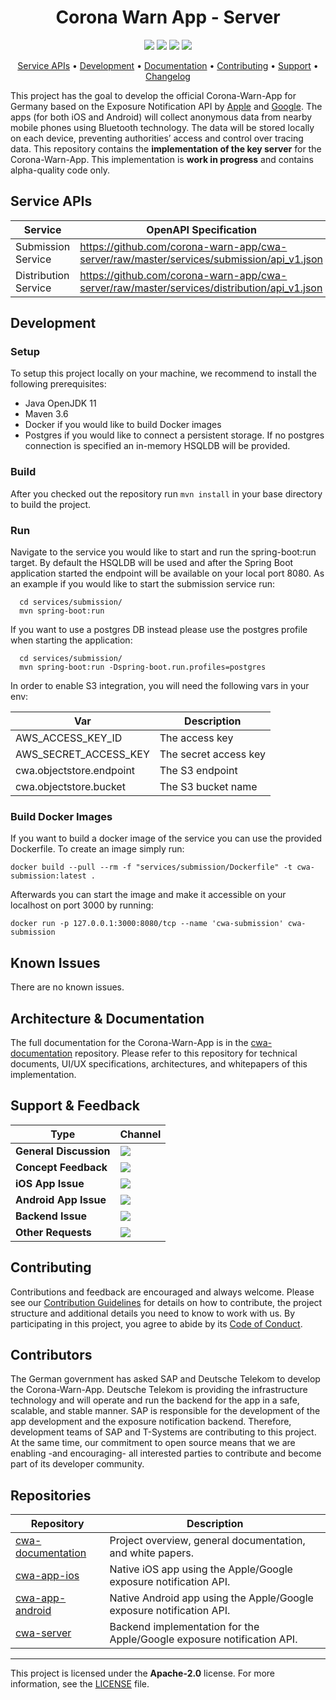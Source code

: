 <h1 align="center">
    Corona Warn App - Server
</h1>

<p align="center">
    <a href="https://github.com/Exposure-Notification-App/ena-documentation/commits/" title="Last Commit"><img src="https://img.shields.io/github/last-commit/corona-warn-app/cwa-server?style=flat"></a>
    <a href="https://github.com/Exposure-Notification-App/ena-documentation/issues" title="Open Issues"><img src="https://img.shields.io/github/issues/corona-warn-app/cwa-server?style=flat"></a>
    <a href="https://circleci.com/gh/corona-warn-app/cwa-server" title="Build Status"><img src="https://circleci.com/gh/corona-warn-app/cwa-server.svg?style=flat&circle-token=a7294b977bb9ea2c2d53ff62c9aa442670e19b59"></a>
    <a href="https://github.com/corona-warn-app/cwa-server/blob/master/LICENSE" title="License"><img src="https://img.shields.io/badge/License-Apache%202.0-green.svg?style=flat"></a>
</p>

<p align="center">
  <a href="#service-apis">Service APIs</a> •
  <a href="#development">Development</a> •
  <a href="#architecture--documentation">Documentation</a> •
  <a href="#contributing">Contributing</a> •
  <a href="#support--feedback">Support</a> •
  <a href="https://github.com/corona-warn-app/cwa-admin/releases">Changelog</a>
</p>

This project has the goal to develop the official Corona-Warn-App for Germany based on the Exposure Notification API by [Apple](https://www.apple.com/covid19/contacttracing/) and [Google](https://www.google.com/covid19/exposurenotifications/).  The apps (for both iOS and Android) will collect anonymous data from nearby mobile phones using Bluetooth technology. The data will be stored locally on each device, preventing authorities’ access and control over tracing data. This repository contains the **implementation of the key server** for the Corona-Warn-App. This implementation is **work in progress** and contains alpha-quality code only.

## Service APIs

Service      | OpenAPI Specification
-------------|-------------
Submission Service        | https://github.com/corona-warn-app/cwa-server/raw/master/services/submission/api_v1.json
Distribution Service      | https://github.com/corona-warn-app/cwa-server/raw/master/services/distribution/api_v1.json


## Development

### Setup

To setup this project locally on your machine, we recommend to install the following prerequisites:
  - Java OpenJDK 11
  - Maven 3.6
  - Docker if you would like to build Docker images
  - Postgres if you would like to connect a persistent storage. If no postgres connection is specified an in-memory HSQLDB will be provided.

### Build

After you checked out the repository run ```mvn install``` in your base directory to build the project.

### Run

Navigate to the service you would like to start and run the spring-boot:run target. By default the HSQLDB will be used and after the Spring Boot application started the endpoint will be available on your local port 8080. As an example if you would like to start the submission service run:
```
  cd services/submission/
  mvn spring-boot:run
```

If you want to use a postgres DB instead please use the postgres profile when starting the application:

```
  cd services/submission/
  mvn spring-boot:run -Dspring-boot.run.profiles=postgres
```

In order to enable S3 integration, you will need the following vars in your env:

Var | Description
----|----------------
AWS_ACCESS_KEY_ID | The access key
AWS_SECRET_ACCESS_KEY | The secret access key
cwa.objectstore.endpoint | The S3 endpoint
cwa.objectstore.bucket | The S3 bucket name

### Build Docker Images

If you want to build a docker image of the service you can use the provided Dockerfile. To create an image simply run:
```
docker build --pull --rm -f "services/submission/Dockerfile" -t cwa-submission:latest .
```

Afterwards you can start the image and make it accessible on your localhost on port 3000 by running:
```
docker run -p 127.0.0.1:3000:8080/tcp --name 'cwa-submission' cwa-submission
```

## Known Issues

There are no known issues.

## Architecture & Documentation

The full documentation for the Corona-Warn-App is in the [cwa-documentation](https://github.com/corona-warn-app/cwa-documentation) repository. Please refer to this repository for technical documents, UI/UX specifications, architectures, and whitepapers of this implementation.

## Support & Feedback

| Type                     | Channel                                                |
| ------------------------ | ------------------------------------------------------ |
| **General Discussion**   | <a href="https://github.com/corona-warn-app/cwa-documentation/issues/new/choose" title="General Discussion"><img src="https://img.shields.io/github/issues/corona-warn-app/cwa-documentation/question.svg?style=flat-square"></a> </a>   |
| **Concept Feedback**    | <a href="https://github.com/corona-warn-app/cwa-documentation/issues/new/choose" title="Open Concept Feedback"><img src="https://img.shields.io/github/issues/corona-warn-app/cwa-documentation/concept-extension.svg?style=flat-square"></a>  |
| **iOS App Issue**    | <a href="https://github.com/corona-warn-app/cwa-app-ios/issues/new/choose" title="Open iOS Suggestion"><img src="https://img.shields.io/github/issues/corona-warn-app/cwa-app-ios/ios-app.svg?style=flat-square"></a>  |
| **Android App Issue**    | <a href="https://github.com/corona-warn-app/cwa-app-android/issues/new/choose" title="Open Android Issue"><img src="https://img.shields.io/github/issues/corona-warn-app/cwa-app-android/android-app.svg?style=flat-square"></a>  |
| **Backend Issue**    | <a href="https://github.com/corona-warn-app/cwa-server/issues/new/choose" title="Open Backend Issue"><img src="https://img.shields.io/github/issues/corona-warn-app/cwa-server/backend.svg?style=flat-square"></a>  |
| **Other Requests**    | <a href="mailto:corona-warn-app.opensource@sap.com" title="Email CWD Team"><img src="https://img.shields.io/badge/email-CWD%20team-green?logo=mail.ru&style=flat-square&logoColor=white"></a>   |

## Contributing

Contributions and feedback are encouraged and always welcome. Please see our [Contribution Guidelines](./CONTRIBUTING.md) for details on how to contribute, the project structure and additional details you need to know to work with us. By participating in this project, you agree to abide by its [Code of Conduct](./CODE_OF_CONDUCT.md).

## Contributors

The German government has asked SAP and Deutsche Telekom to develop the Corona-Warn-App. Deutsche Telekom is providing the infrastructure technology and will operate and run the backend for the app in a safe, scalable, and stable manner. SAP is responsible for the development of the app development and the exposure notification backend. Therefore, development teams of SAP and T-Systems are contributing to this project. At the same time, our commitment to open source means that we are enabling -and encouraging- all interested parties to contribute and become part of its developer community. 

## Repositories

| Repository          | Description                                                           |
| ------------------- | --------------------------------------------------------------------- |
| [cwa-documentation] | Project overview, general documentation, and white papers.            |
| [cwa-app-ios]       | Native iOS app using the Apple/Google exposure notification API.      |
| [cwa-app-android]   | Native Android app using the Apple/Google exposure notification API.  |
| [cwa-server]        | Backend implementation for the Apple/Google exposure notification API.|

[cwa-documentation]: https://github.com/corona-warn-app/cwa-documentation
[cwa-app-ios]: https://github.com/corona-warn-app/cwa-app-ios
[cwa-app-android]: https://github.com/corona-warn-app/cwa-app-android
[cwa-server]: https://github.com/corona-warn-app/cwa-server

---

This project is licensed under the **Apache-2.0** license. For more information, see the [LICENSE](./LICENSE) file.
